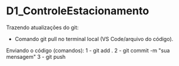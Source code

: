 # D1_ControleEstacionamento

Trazendo atualizações do git: 
- Comando git pull no terminal local (VS Code/arquivo do código).

Enviando o código (comandos):
1 - git add .
2 - git commit -m "sua mensagem"
3 - git push
